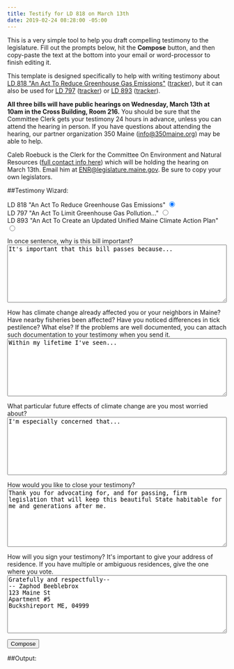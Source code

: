 ```yaml
---
title: Testify for LD 818 on March 13th
date: 2019-02-24 08:28:00 -05:00
---
```


This is a very simple tool to help you draft compelling testimony to the legislature. Fill out the prompts below, hit the **Compose** button, and then copy-paste the text at the bottom into your email or word-processor to finish editing it.

This template is designed specifically to help with writing testimony about [LD 818 "An Act To Reduce Greenhouse Gas Emissions"](http://www.mainelegislature.org/legis/bills/bills_129th/billtexts/SP025401.asp) ([tracker](http://legislature.maine.gov/LawMakerWeb/summary.asp?LD=818&SessionID=13)), but it can also be used for [LD 797]() ([tracker]()) or [LD 893]() ([tracker]()).

**All three bills will have public hearings on Wednesday, March 13th at 10am in the Cross Building, Room 216.** You should be sure that the Committee Clerk gets your testimony 24 hours in advance, unless you can attend the hearing in person. If you have questions about attending the hearing, our partner organization 350 Maine (info@350maine.org) may be able to help.

Caleb Roebuck is the Clerk for the Committee On Environment and Natural Resources ([full contact info here](http://legislature.maine.gov/committee/#Committees/ENR)) which will be holding the hearing on March 13th. Email him at ENR@legislature.maine.gov. Be sure to copy your own legislators.

##Testimony Wizard:

<p>
<label for="ld-818">LD 818 "An Act To Reduce Greenhouse Gas Emissions"</label>
<input type="radio" name="ld-number" id="ld-818" value="818" checked="checked">
<br>
<label for="ld-797">LD 797 "An Act To Limit Greenhouse Gas Pollution..."</label>
<input type="radio" name="ld-number" id="ld-797" value="797">
<br>
<label for="ld-893">LD 893 "An Act To Create an Updated Unified Maine Climate Action Plan"</label>
<input type="radio" name="ld-number" id="ld-893" value="893">
<br>
</p>

<p>
<label for="first-sentance">In once sentence, why is this bill important?</label><br>
<textarea id="first-sentance" name="first-sentance" class="wizard_big_text" style="width:100%;height:10em">
It's important that this bill passes because...
</textarea>
</p>

<p>
<label for="second-paragraph">How has climate change already affected you or your neighbors in Maine? Have nearby fisheries been affected? Have you noticed differences in tick pestilence? What else? If the problems are well documented, you can attach such documentation to your testimony when you send it.</label><br>
<textarea id="second-paragraph" name="second-paragraph" class="wizard_big_text" style="width:100%;height:10em">
Within my lifetime I've seen...
</textarea>
</p>

<p>
<label for="third-paragraph">What particular future effects of climate change are you most worried about?</label><br>
<textarea id="third-paragraph" name="third-paragraph" class="wizard_big_text" style="width:100%;height:10em">
I'm especially concerned that...
</textarea>
</p>

<p>
<label for="closing">How would you like to close your testimony?</label><br>
<textarea id="closing" name="closing" class="wizard_big_text" style="width:100%;height:10em">
Thank you for advocating for, and for passing, firm legislation that will keep this beautiful State habitable for me and generations after me.
</textarea>
</p>

<p>
<label for="signature">How will you sign your testimony? It's important to give your address of residence. If you have multiple or ambiguous residences, give the one where you vote.</label><br>
<textarea id="signature" name="signature" class="wizard_big_text" style="width:100%;height:10em">
Gratefully and respectfully--
-- Zaphod Beeblebrox
123 Maine St
Apartment #5
Buckshireport ME, 04999
</textarea>
</p>

<p><button id="compose_button" name="compose" type="button">Compose</button></p>

##Output:

<pre id="wizard_output"></pre>


<script type="text/javascript" src="{{ "/assets/2019-02-24-testify-for-ld-818.js" | relative_url }}"></script>
